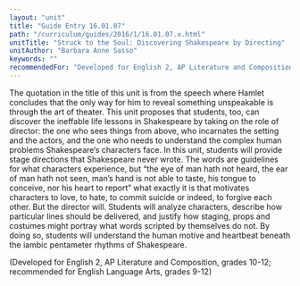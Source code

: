 ```yaml
---
layout: "unit"
title: "Guide Entry 16.01.07"
path: "/curriculum/guides/2016/1/16.01.07.x.html"
unitTitle: "Struck to the Soul: Discovering Shakespeare by Directing"
unitAuthor: "Barbara Anne Sasso"
keywords: ""
recommendedFor: "Developed for English 2, AP Literature and Composition, grades 10-12; recommended for English Language Arts, grades 9-12"
---
```

<main>
 <p>
  The quotation in the title of this unit is from the speech where Hamlet concludes that the only way for him to reveal something unspeakable is through the art of theater. This unit proposes that students, too, can discover the ineffable life lessons in Shakespeare by taking on the role of director: the one who sees things from above, who incarnates the setting and the actors, and the one who needs to understand the complex human problems Shakespeare’s characters face. In this unit, students will provide stage directions that Shakespeare never wrote. The words are guidelines for what characters experience, but “the eye of man hath not heard, the ear of man hath not seen, man’s hand is not able to taste, his tongue to conceive, nor his heart to report” what exactly it is that motivates characters to love, to hate, to commit suicide or indeed, to forgive each other. But the director will. Students will analyze characters, describe how particular lines should be delivered, and justify how staging, props and costumes might portray what words scripted by themselves do not. By doing so, students will understand the human motive and heartbeat beneath the iambic pentameter rhythms of Shakespeare.
 </p>
 <p>
  (Developed for English 2, AP Literature and Composition, grades 10-12; recommended for English Language Arts, grades 9-12)
 </p>
</main>